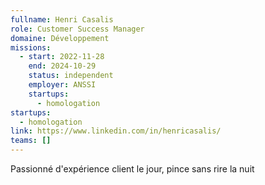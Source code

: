 ```yaml
---
fullname: Henri Casalis
role: Customer Success Manager
domaine: Développement
missions:
  - start: 2022-11-28
    end: 2024-10-29
    status: independent
    employer: ANSSI
    startups:
      - homologation
startups:
  - homologation
link: https://www.linkedin.com/in/henricasalis/
teams: []
---
```

Passionné d'expérience client le jour, pince sans rire la nuit